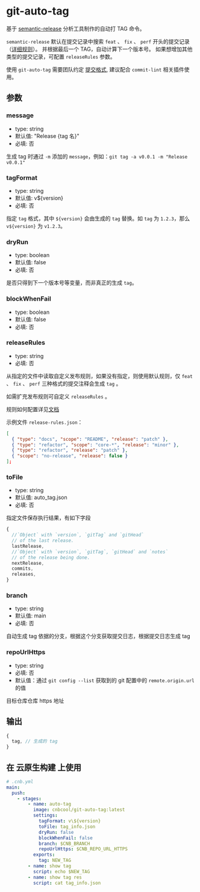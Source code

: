 # git-auto-tag

基于 [semantic-release](https://semantic-release.gitbook.io) 分析工具制作的自动打 TAG 命令。

`semantic-release` 默认在提交记录中搜索 `feat` 、 `fix` 、 `perf` 开头的提交记录
（[详细规则](https://semantic-release.gitbook.io/semantic-release/#commit-message-format)）。
并根据最后一个 TAG，自动计算下一个版本号。
如果想增加其他类型的提交记录，可配置 `releaseRules` 参数。

使用 `git-auto-tag` 需要团队约定
[提交格式](https://www.conventionalcommits.org/en/v1.0.0/),
建议配合 `commit-lint` 相关插件使用。

## 参数

### message

- type: string
- 默认值: "Release {tag 名}"
- 必填: 否

生成 tag 时通过 `-m` 添加的 `message`，例如：`git tag -a v0.0.1 -m "Release v0.0.1"`

### tagFormat

- type: string
- 默认值: v${version}
- 必填: 否

指定 `tag` 格式，其中 `${version}` 会由生成的 `tag` 替换。如 `tag` 为 `1.2.3`，那么 `v${version}` 为 `v1.2.3`。

### dryRun

- type: boolean
- 默认值: false
- 必填: 否

是否只得到下一个版本号等变量，而非真正的生成 `tag`。

### blockWhenFail

- type: boolean
- 默认值: false
- 必填: 否

### releaseRules

- type: string
- 必填: 否

从指定的文件中读取自定义发布规则，如果没有指定，则使用默认规则，仅 `feat` 、 `fix` 、 `perf` 三种格式的提交注释会生成 `tag` 。

如需扩充发布规则可自定义 `releaseRules` 。

规则如何配置详见[文档](https://github.com/semantic-release/commit-analyzer#releaserules)

示例文件 `release-rules.json`：

```json
[
  { "type": "docs", "scope": "README", "release": "patch" },
  { "type": "refactor", "scope": "core-*", "release": "minor" },
  { "type": "refactor", "release": "patch" },
  { "scope": "no-release", "release": false }
];

```

### toFile

- type: string
- 默认值: auto_tag.json
- 必填: 否

指定文件保存执行结果，有如下字段

```js
{
  //`Object` with `version`, `gitTag` and `gitHead`
  // of the last release.  
  lastRelease,
  //`Object` with `version`, `gitTag`, `gitHead` and `notes`
  // of the release being done.
  nextRelease,
  commits,
  releases,
}
```

### branch

- type: string
- 默认值: main
- 必填: 否

自动生成 tag 依据的分支，根据这个分支获取提交日志，根据提交日志生成 tag

### repoUrlHttps

- type: string
- 必填: 否
- 默认值：通过 `git config --list` 获取到的 git 配置中的 `remote.origin.url` 的值

目标仓库仓库 https 地址

## 输出

```js
{
  tag, // 生成的 tag
}
```

## 在 云原生构建 上使用

```yaml
# .cnb.yml
main:
  push:
    - stages:
        - name: auto-tag
          image: cnbcool/git-auto-tag:latest
          settings:
            tagFormat: v\${version}
            toFile: tag_info.json
            dryRun: false
            blockWhenFail: false
            branch: $CNB_BRANCH
            repoUrlHttps: $CNB_REPO_URL_HTTPS
          exports:
            tag: NEW_TAG
        - name: show tag
          script: echo $NEW_TAG
        - name: show tag res
          script: cat tag_info.json

```
